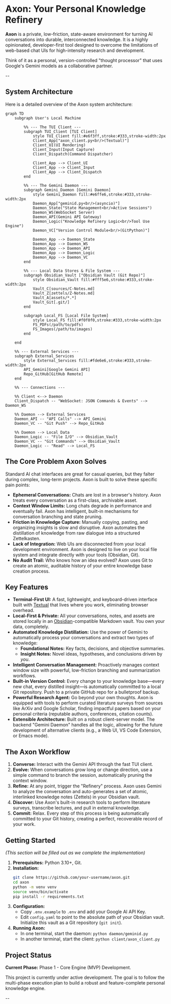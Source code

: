 # Axon: Your Personal Knowledge Refinery

**Axon** is a private, low-friction, state-aware environment for turning AI conversations into durable, interconnected knowledge. It is a highly opinionated, developer-first tool designed to overcome the limitations of web-based chat UIs for high-intensity research and development.

Think of it as a personal, version-controlled "thought processor" that uses Google's Gemini models as a collaborative partner.

--

## System Architecture

Here is a detailed overview of the Axon system architecture:

```mermaid
graph TD
    subgraph User's Local Machine

        %% --- The TUI Client ---
        subgraph TUI_Client [TUI Client]
            style TUI_Client fill:#e6f3ff,stroke:#333,stroke-width:2px
            Client_App["axon_client.py<br/>(Textual)"]
            Client_UI(UI Rendering)
            Client_Input(Input Capture)
            Client_Dispatch(Command Dispatcher)

            Client_App --> Client_UI
            Client_App --> Client_Input
            Client_App --> Client_Dispatch
        end

        %% --- The Gemini Daemon ---
        subgraph Gemini_Daemon [Gemini Daemon]
            style Gemini_Daemon fill:#e6ffe6,stroke:#333,stroke-width:2px
            Daemon_App["geminid.py<br/>(asyncio)"]
            Daemon_State("State Management<br/>Active Sessions")
            Daemon_WS(WebSocket Server)
            Daemon_API(Gemini API Gateway)
            Daemon_Logic("Knowledge Refinery Logic<br/>Tool Use Engine")
            Daemon_VC["Version Control Module<br/>(GitPython)"]

            Daemon_App --> Daemon_State
            Daemon_App --> Daemon_WS
            Daemon_App --> Daemon_API
            Daemon_App --> Daemon_Logic
            Daemon_App --> Daemon_VC
        end

        %% --- Local Data Stores & File System ---
        subgraph Obsidian_Vault ["Obsidian Vault (Git Repo)"]
            style Obsidian_Vault fill:#fff5e6,stroke:#333,stroke-width:2px
            Vault_C[sources/C-Notes.md]
            Vault_Z[zettels/Z-Notes.md]
            Vault_A[assets/*.*]
            Vault_Git[.git/]
        end

        subgraph Local_FS [Local File System]
            style Local_FS fill:#f0f0f0,stroke:#333,stroke-width:2px
            FS_PDFs(/path/to/pdfs)
            FS_Images(/path/to/images)
        end
    
    end

    %% --- External Services ---
    subgraph External_Services
        style External_Services fill:#fde6e6,stroke:#333,stroke-width:2px
        API_Gemini[Google Gemini API]
        Repo_GitHub[GitHub Remote]
    end

    %% --- Connections ---

    %% Client <--> Daemon
    Client_Dispatch -- "WebSocket: JSON Commands & Events" --> Daemon_WS

    %% Daemon --> External Services
    Daemon_API -- "API Calls" --> API_Gemini
    Daemon_VC -- "Git Push" --> Repo_GitHub

    %% Daemon --> Local Data
    Daemon_Logic -- "File I/O" --> Obsidian_Vault
    Daemon_VC -- "Git Commands" --> Obsidian_Vault
    Daemon_Logic -- "Read" --> Local_FS
```

## The Core Problem Axon Solves

Standard AI chat interfaces are great for casual queries, but they falter during complex, long-term projects. Axon is built to solve these specific pain points:

*   **Ephemeral Conversations:** Chats are lost in a browser's history. Axon treats every conversation as a first-class, archivable asset.
*   **Context Window Limits:** Long chats degrade in performance and eventually fail. Axon has intelligent, built-in mechanisms for conversation branching and state pruning.
*   **Friction in Knowledge Capture:** Manually copying, pasting, and organizing insights is slow and disruptive. Axon automates the distillation of knowledge from raw dialogue into a structured Zettelkasten.
*   **Lack of Integration:** Web UIs are disconnected from your local development environment. Axon is designed to live on your local file system and integrate directly with your tools (Obsidian, Git).
*   **No Audit Trail:** Who knows how an idea evolved? Axon uses Git to create an atomic, auditable history of your entire knowledge base creation process.

## Key Features

*   **Terminal-First UI:** A fast, lightweight, and keyboard-driven interface built with [Textual](https://github.com/Textualize/textual) that lives where you work, eliminating browser overhead.
*   **Local-First & Private:** All your conversations, notes, and assets are stored locally in an [Obsidian](https://obsidian.md/)-compatible Markdown vault. You own your data, completely.
*   **Automated Knowledge Distillation:** Use the power of Gemini to automatically process your conversations and extract two types of knowledge:
    *   **Foundational Notes:** Key facts, decisions, and objective summaries.
    *   **Insight Notes:** Novel ideas, hypotheses, and conclusions driven by *you*.
*   **Intelligent Conversation Management:** Proactively manages context window size with powerful, low-friction branching and summarization workflows.
*   **Built-in Version Control:** Every change to your knowledge base—every new chat, every distilled insight—is automatically committed to a local Git repository. Push to a private GitHub repo for a bulletproof backup.
*   **Powerful Research Agent:** Go beyond your own thoughts. Axon is equipped with tools to perform curated literature surveys from sources like ArXiv and Google Scholar, finding impactful papers based on your personal criteria (reputable authors, conferences, citation counts).
*   **Extensible Architecture:** Built on a robust client-server model. The backend "Gemini Daemon" handles all the logic, allowing for the future development of alternative clients (e.g., a Web UI, VS Code Extension, or Emacs mode).

## The Axon Workflow

1.  **Converse:** Interact with the Gemini API through the fast TUI client.
2.  **Evolve:** When conversations grow long or change direction, use a simple command to branch the session, automatically pruning the context window.
3.  **Refine:** At any point, trigger the "Refinery" process. Axon uses Gemini to analyze the conversation and auto-generates a set of atomic, interlinked knowledge notes (Zettels) in your Obsidian vault.
4.  **Discover:** Use Axon's built-in research tools to perform literature surveys, transcribe lectures, and pull in external knowledge.
5.  **Commit:** Relax. Every step of this process is being automatically committed to your Git history, creating a perfect, recoverable record of your work.

## Getting Started

*(This section will be filled out as we complete the implementation)*

1.  **Prerequisites:** Python 3.10+, Git.
2.  **Installation:**
    ```bash
    git clone https://github.com/your-username/axon.git
    cd axon
    python -m venv venv
    source venv/bin/activate
    pip install -r requirements.txt
    ```
3.  **Configuration:**
    *   Copy `.env.example` to `.env` and add your Google AI API Key.
    *   Edit `config.yaml` to point to the absolute path of your Obsidian vault. Initialize this vault as a Git repository (`git init`).
4.  **Running Axon:**
    *   In one terminal, start the daemon: `python daemon/geminid.py`
    *   In another terminal, start the client: `python client/axon_client.py`

## Project Status

**Current Phase:** Phase 1 - Core Engine (MVP) Development.

This project is currently under active development. The goal is to follow the multi-phase execution plan to build a robust and feature-complete personal knowledge engine.

--
